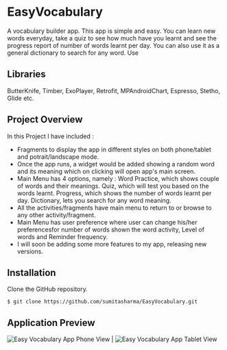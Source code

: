 # EasyVocabulary
A vocabulary builder app. This app is simple and easy. You can learn new words everyday, take a quiz to see how much have you learnt and see the progress report of number of words learnt per day. You can also use it as a general dictionary to search for any word.
Use
## Libraries
ButterKnife, Timber, ExoPlayer, Retrofit, MPAndroidChart, Espresso, Stetho, Glide etc.
## Project Overview
In this Project I have included :
* Fragments to display the app in different styles on both phone/tablet and potrait/landscape mode.
* Once the app runs, a widget would be added showing a random word and its meaning which on clicking will open app's main screen.
* Main Menu has 4 options, namely : Word Practice, which shows couple of words and their meanings. Quiz, which will test you based on the words learnt. Progress, which shows the number of words learnt per day. Dictionary, lets you search for any word meaning.
* All the activities/fragments have main menu to return to or browse to any other activity/fragment.
* Main Menu has user preference where user can change his/her preferencesfor number of words shown the word activity, Level of words and Reminder frequency.
* I will soon be adding some more features to my app, releasing new versions.
## Installation
Clone the GitHub repository.
```
$ git clone https://github.com/sumitasharma/EasyVocabulary.git
```
## Application Preview
![Easy Vocabulary App Phone View](EasyVocabularyPhone.gif) | ![Easy Vocabulary App Tablet View](EasyVocabularyTablet.gif)
